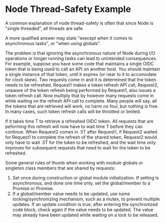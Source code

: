 # Node Thread-Safety Example
A common explanation of node thread-safety is often that since Node
is "single threaded", all threads are safe.

A more qualified answer may state "execept when it comes to asynchronous  tasks", or "when using globals".

The problem is that ignoring the asynchronous nature of Node during I/O operations or longer running tasks can lead to unintended consequences.   For example, suppose you have some code that maintains a single OIDC token that is being used to call an API on another host.  You should maintain a single instance of that token, until it expires (or near to it to accomodate for clock skew).  Two requests come in and it is determined that the token needs to be refreshed.   Request1 makes a token refresh API call, Request2, unaware of the token refresh being performed by Request1, also issues a token refresh call.  Now multiply that by however many requests come in while waiting on the refresh API call to complete.  Many people will say, all the tokens that are retrieved will work, no harm no foul, but nothing is free.  In many cases, such token refresh calls will be throttled or limited.   

If it takes time T to retrieve a refreshed OIDC token.   All requests that are peforming this refresh will now have to wait time T before they can continue.  When Request2 comes in .5T after Request1, if Request2 waited for Request1 to complete the refresh of the shared token, Request2 would only have to wait .5T for the token to be refreshed, and the wait time only improves for subsequent requests that need to wait for the token to be refreshed.

Some general rules of thumb when working with module globals or singleton class members that are shared by requests:

1. Set once during construction or global module initialization.  If setting is asynchronous, and done one time only, set the global/member to a Promise or Promise<T>.  
2. If a global/member value needs to be updated, use some locking/synchronizing mechanism, such as a mutex, to prevent multiple updates.  If an update condition is true, after entering the synchronized code block, check again if the value needs to be updated.  The value may already have been updated while waiting on a lock to be released.
